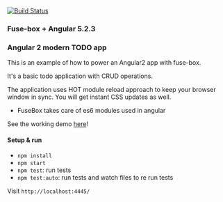 [![Build Status](https://travis-ci.org/fuse-box/angular2-example.svg?branch=master)](https://travis-ci.org/fuse-box/angular2-example)

### Fuse-box + Angular 5.2.3

### Angular 2 modern TODO app

This is an example of how to power an Angular2 app with fuse-box.

It's a basic todo application with CRUD operations.

The application uses HOT module reload approach to keep your browser window in sync. 
You will get instant CSS updates as well.

* FuseBox takes care of es6 modules used in angular

See the working demo [here](https://fuse-box.github.io/angular2-example/)!

#### Setup & run
* `npm install`
* `npm start`
* `npm test`: run tests
* `npm test:auto`: run tests and watch files to re run tests

Visit `http://localhost:4445/`
